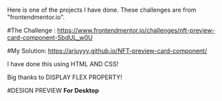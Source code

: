 Here is one of the projects I have done. These challenges are from "frontendmentor.io".

#The Challenge : https://www.frontendmentor.io/challenges/nft-preview-card-component-SbdUL_w0U

#My Solution: https://arjuyyy.github.io/NFT-preview-card-component/

I have done this using HTML AND CSS!

Big thanks to DISPLAY FLEX PROPERTY!

#DESIGN PREVIEW
<b>For Desktop</b>
